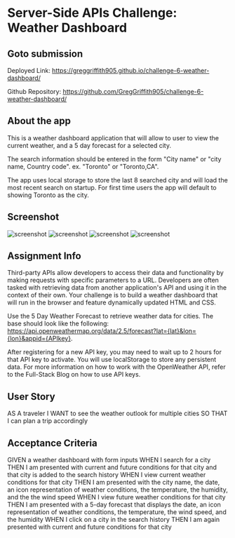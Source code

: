 	
# Server-Side APIs Challenge: Weather Dashboard

## Goto submission
Deployed Link: https://greggriffith905.github.io/challenge-6-weather-dashboard/

Github Repository: https://github.com/GregGriffith905/challenge-6-weather-dashboard/

## About the app
This is a weather dashboard application that will allow to user to view the current weather,
and a 5 day forecast for a selected city. 

The search information should be entered in the form "City name" or "city name, Country code".
ex. "Toronto" or "Toronto,CA". 

The app uses local storage to store the last 8 searched city and will load the most recent search on startup.
For first time users the app will default to showing Toronto as the city.

## Screenshot
![screenshot](https://greggriffith905.github.io/challenge-6-weather-dashboard/screenshots/scr_shot1_largescreen.jpeg)
![screenshot](https://greggriffith905.github.io/challenge-6-weather-dashboard/screenshots/scr_shot2_largescreen.jpeg)
![screenshot](https://greggriffith905.github.io/challenge-6-weather-dashboard/screenshots/scr_shot3_smallscreen.jpeg)
![screenshot](https://greggriffith905.github.io/challenge-6-weather-dashboard/screenshots/scr_shot4_smallscreen.jpeg)

## Assignment Info
Third-party APIs allow developers to access their data and functionality 
by making requests with specific parameters to a URL. Developers are often 
tasked with retrieving data from another application's API and using it in 
the context of their own. Your challenge is to build a weather dashboard that 
will run in the browser and feature dynamically updated HTML and CSS.

Use the 5 Day Weather Forecast to retrieve weather data for cities. The base 
should look like the following: 
https://api.openweathermap.org/data/2.5/forecast?lat={lat}&lon={lon}&appid={APIkey}. 

After registering for a new API key, you may need to wait up to 2 hours for 
that API key to activate.
You will use localStorage to store any persistent data. For more information on how to work with the OpenWeather API, refer to the Full-Stack Blog on how to use API keys.

## User Story
AS A traveler
I WANT to see the weather outlook for multiple cities
SO THAT I can plan a trip accordingly

## Acceptance Criteria
GIVEN a weather dashboard with form inputs
WHEN I search for a city
THEN I am presented with current and future conditions for that city and that city is added to the search history
WHEN I view current weather conditions for that city
THEN I am presented with the city name, the date, an icon representation of weather conditions, the temperature, the humidity, and the the wind speed
WHEN I view future weather conditions for that city
THEN I am presented with a 5-day forecast that displays the date, an icon representation of weather conditions, the temperature, the wind speed, and the humidity
WHEN I click on a city in the search history
THEN I am again presented with current and future conditions for that city
